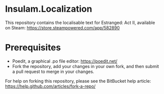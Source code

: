 # Insulam.Localization #

This repository contains the localisable text for Estranged: Act II, available on Steam: https://store.steampowered.com/app/582890

# Prerequisites
* Poedit, a graphical .po file editor: https://poedit.net/
* Fork the repository, add your changes in your own fork, and then submit a pull request to merge in your changes.

For help on forking this repository, please see the BitBucket help article: https://help.github.com/articles/fork-a-repo/
